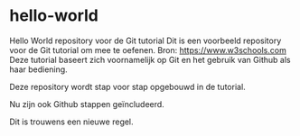 # hello-world
Hello World repository voor de Git tutorial
Dit is een voorbeeld repository voor de Git tutorial om mee te oefenen. Bron: https://www.w3schools.com
Deze tutorial baseert zich voornamelijk op Git en het gebruik van Github als haar bediening. 

Deze repository wordt stap voor stap opgebouwd in de tutorial.

Nu zijn ook Github stappen geïncludeerd.

Dit is trouwens een nieuwe regel. 